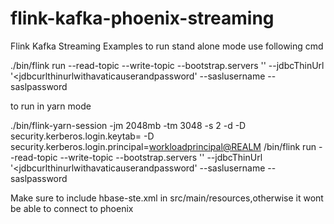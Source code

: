 # flink-kafka-phoenix-streaming
Flink Kafka Streaming Examples
to run stand alone mode use following cmd

./bin/flink run <pathtojar> --read-topic <readtopiname> --write-topic <writetopicname> --bootstrap.servers '<bootstrapserviersinfoforkafka>' --jdbcThinUrl '<jdbcurlthinurlwithavaticauserandpassword' --saslusername <workloaduser> --saslpassword <workloadpassword>
 
to run in yarn mode

./bin/flink-yarn-session -jm 2048mb  -tm 3048 -s 2 -d -D security.kerberos.login.keytab=<pathtoworkloaduserkeytab> -D security.kerberos.login.principal=<workloadprincipal@REALM>
 /bin/flink run <pathtojar> --read-topic <readtopiname> --write-topic <writetopicname> --bootstrap.servers '<bootstrapserviersinfoforkafka>' --jdbcThinUrl '<jdbcurlthinurlwithavaticauserandpassword' --saslusername <workloaduser> --saslpassword <workloadpassword>

 Make sure to include hbase-ste.xml in src/main/resources,otherwise it wont be able to connect to phoenix

